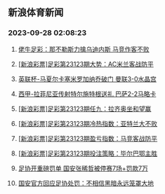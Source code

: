 ## 新浪体育新闻 
### 2023-09-28 02:08:23

1. [佬牛足彩：那不勒斯力擒乌迪内斯  马竞作客不败](https://sports.sina.com.cn/l/2023-09-27/doc-imzpcftt4303951.shtml)

2. [[新浪彩票]足彩第23123期大势：AC米兰客战防平](https://sports.sina.com.cn/l/2023-09-27/doc-imzpazmr4251566.shtml)

3. [英联杯-马夏尔卡塞米罗加纳乔破门 曼联3-0水晶宫](https://sports.sina.com.cn/g/pl/2023-09-27/doc-imzpazmt7585400.shtml)

4. [西甲-拉菲尼亚传射特尔施特根送礼 巴萨2-2马略卡](https://sports.sina.com.cn/g/laliga/2023-09-27/doc-imzpazmv4361092.shtml)

5. [[新浪彩票]足彩第23123期任九：拉齐奥坐和望赢](https://sports.sina.com.cn/l/2023-09-27/doc-imzpazms9574663.shtml)

6. [[新浪彩票]足彩第23123期冷热指数：亚特兰大不败](https://sports.sina.com.cn/l/2023-09-27/doc-imzpazms9575714.shtml)

7. [[新浪彩票]足彩第23123期盈亏指数：马竞客战防平](https://sports.sina.com.cn/l/2023-09-27/doc-imzpazmv4366466.shtml)

8. [[新浪彩票]足彩第23123期投注策略：毕尔巴鄂主胜](https://sports.sina.com.cn/l/2023-09-27/doc-imzpazmr4252172.shtml)

9. [足协开重磅罚单 国安张稀哲被停赛7场+罚款7万](https://sports.sina.com.cn/china/2023-09-27/doc-imzpcwrh9209940.shtml)

10. [国安官方回应足协处罚：不相信黑暗永远笼罩大地](https://sports.sina.com.cn/china/2023-09-27/doc-imzpcwrf3888293.shtml)

